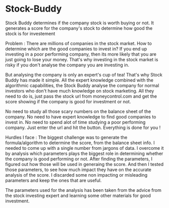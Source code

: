 # Stock-Buddy

Stock Buddy determines if the company stock is worth buying or not. It generates a score for the company's stock to determine how good the stock is for investement

Problem : There are millions of companies in the stock market. How to determine which are the good companies to invest in? If you end up investing in a poor performing company, then its more likely that you are just going to lose your money. That's why investing in the stock market is risky if you don't analyse the company you are investing in.

But analysing the company is only an expert's cup of tea! That's why Stock Buddy has made it simple. All the expert knowledge combined with the algorithmic capabilities, the Stock Buddy analyse the company for normal investors who don't have much knowledge on stock marketing. All they need to do is, just pass the stock url from moneycontrol.com and get the score showing if the company is good for investment or not.

No need to study all those scary numbers on the balance sheet of the company. No need to have expert knowledge to find good companies to invest in. No need to spend alot of time studying a poor performing company. Just enter the url and hit the button. Everything is done for you !


Hurdles I face : The biggest challenge was to generate the formula/algorithm to determine the score, from the balance sheet info. I needed to come up with a single number from jargons of data. I overcome it by analysis which parameters plays the biggest role in determining whether the company is good performing or not. After finding the parameters, I figured out how those will be used in generaing the score. And then I tested those parameters, to see how much impact they have on the accurate analysis of the score. I discarded some non impacting or misleading parameters and keep the ones that are useful. 

The parameters used for the analysis has been taken from the advice from the stock investing expert and learning some other materials for good investment.
